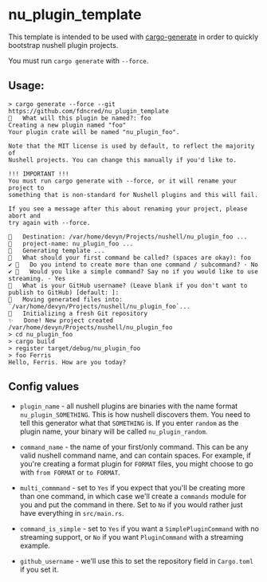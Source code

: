 # nu_plugin_template

This template is intended to be used with [cargo-generate](https://github.com/cargo-generate/cargo-generate) in order to quickly bootstrap nushell plugin projects.

You must run `cargo generate` with `--force`.

## Usage:

```
> cargo generate --force --git https://github.com/fdncred/nu_plugin_template
🤷   What will this plugin be named?: foo
Creating a new plugin named "foo"
Your plugin crate will be named "nu_plugin_foo".

Note that the MIT license is used by default, to reflect the majority of                  
Nushell projects. You can change this manually if you'd like to.
                                                        
!!! IMPORTANT !!!                            
You must run cargo generate with --force, or it will rename your project to
something that is non-standard for Nushell plugins and this will fail.
                                                        
If you see a message after this about renaming your project, please abort and
try again with --force.     
                                                        
🔧   Destination: /var/home/devyn/Projects/nushell/nu_plugin_foo ...
🔧   project-name: nu_plugin_foo ...
🔧   Generating template ...          
🤷   What should your first command be called? (spaces are okay): foo
✔ 🤷   Do you intend to create more than one command / subcommand? · No 
✔ 🤷   Would you like a simple command? Say no if you would like to use streaming. · Yes
🤷   What is your GitHub username? (Leave blank if you don't want to publish to GitHub) [default: ]: 
🔧   Moving generated files into: `/var/home/devyn/Projects/nushell/nu_plugin_foo`...
🔧   Initializing a fresh Git repository      
✨   Done! New project created /var/home/devyn/Projects/nushell/nu_plugin_foo
> cd nu_plugin_foo
> cargo build
> register target/debug/nu_plugin_foo
> foo Ferris
Hello, Ferris. How are you today?
```

## Config values

- `plugin_name` - all nushell plugins are binaries with the name format
`nu_plugin_SOMETHING`. This is how nushell discovers them. You need to tell this
generator what that `SOMETHING` is. If you enter `random` as the plugin name,
your binary will be called `nu_plugin_random`.

- `command_name` - the name of your first/only command. This can be any valid nushell command name,
and can contain spaces. For example, if you're creating a format plugin for `FORMAT` files, you
might choose to go with `from FORMAT` or `to FORMAT`.

- `multi_commmand` - set to `Yes` if you expect that you'll be creating more than one command, in
which case we'll create a `commands` module for you and put the command in there. Set to `No` if you
would rather just have everything in `src/main.rs`.

- `command_is_simple` - set to `Yes` if you want a `SimplePluginCommand` with no streaming support,
or `No` if you want `PluginCommand` with a streaming example.

- `github_username` - we'll use this to set the repository field in `Cargo.toml` if you set it.

